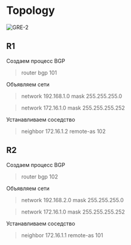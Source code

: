 # Topology
![GRE-2](https://user-images.githubusercontent.com/62337797/132096652-79d09d4f-ffa6-4092-9afd-b57e4b25515e.png)

## R1
Создаем процесс BGP
> router bgp 101

Объявляем сети
> network 192.168.1.0 mask 255.255.255.0

> network 172.16.1.0 mask 255.255.255.252

Устанавливаем соседство
> neighbor 172.16.1.2 remote-as 102

## R2
Создаем процесс BGP
> router bgp 102

Объявляем сети
> network 192.168.2.0 mask 255.255.255.0

> network 172.16.1.0 mask 255.255.255.252

Устанавливаем соседство
> neighbor 172.16.1.1 remote-as 101
